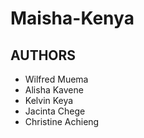 # Maisha-Kenya

## AUTHORS 
* Wilfred Muema
* Alisha Kavene
* Kelvin Keya
* Jacinta Chege
* Christine Achieng